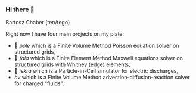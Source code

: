 ### Hi there 👋
Bartosz Chaber (ten/tego)

Right now I have four main projects on my plate:
- 👷 *pole* which is a Finite Volume Method Poisson equation solver on structured grids,
- 👷 *fala* which is a Finite Element Method Maxwell equations solver on structured grids with Whitney (edge) elements,
- 👷 *iskra* which is a Particle-in-Cell simulator for electric discharges,
- *hv* which is a Finite Volume Method advection-diffusion-reaction solver for charged "fluids".

<!--
**bchaber/bchaber** is a ✨ _special_ ✨ repository because its `README.md` (this file) appears on your GitHub profile.

Here are some ideas to get you started:

- 🔭 I’m currently working on ...
- 🌱 I’m currently learning ...
- 👯 I’m looking to collaborate on ...
- 🤔 I’m looking for help with ...
- 💬 Ask me about ...
- 📫 How to reach me: ...
- 😄 Pronouns: ...
- ⚡ Fun fact: ...
👷
-->
